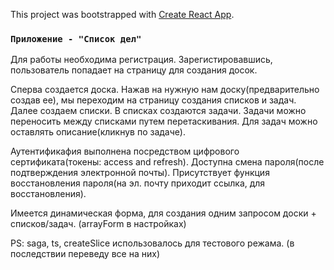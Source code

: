 This project was bootstrapped with [Create React App](https://github.com/facebook/create-react-app).

### `Приложение - "Список дел"`
Для работы необходима регистрация. Зарегистировавшись, пользователь попадает на страницу для создания досок.<br />

Сперва создается доска. Нажав на нужную нам доску(предварительно создав ее), мы переходим на страницу создания списков и задач. Далее создаем списки. В списках создаются задачи. Задачи можно переносить между списками путем перетаскивания. Для задач можно оставлять описание(кликнув по задаче).<br />

Аутентификафия выполнена посредством цифрового сертификата(токены: access and refresh). Доступна смена пароля(после подтверждения электронной почты). Присутствует функция восстановления пароля(на  эл. почту приходит ссылка, для восстановления). <br />

Имеется динамическая форма, для создания одним запросом доски + списков/задач. (arrayForm в настройках)

PS: saga, ts, createSlice использовалось для тестового режама. (в последствии переведу все на них)